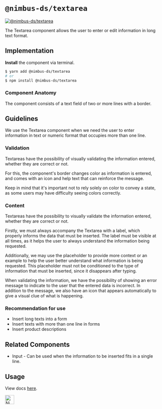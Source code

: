 # `@nimbus-ds/textarea`

[![@nimbus-ds/textarea](https://img.shields.io/npm/v/@nimbus-ds/textarea?label=%40nimbus-ds%2Ftextarea)](https://www.npmjs.com/package/@nimbus-ds/textarea)

The Textarea component allows the user to enter or edit information in long text format.

## Implementation

**Install** the component via terminal.

```bash
$ yarn add @nimbus-ds/textarea
# or
$ npm install @nimbus-ds/textarea
```

### Component Anatomy

The component consists of a text field of two or more lines with a border.

## Guidelines

We use the Textarea component when we need the user to enter information in text or numeric format that occupies more than one line.

### Validation

Textareas have the possibility of visually validating the information entered, whether they are correct or not.

For this, the component's border changes color as information is entered, and comes with an icon and help text that can reinforce the message.

Keep in mind that it's important not to rely solely on color to convey a state, as some users may have difficulty seeing colors correctly.

### Content

Textareas have the possibility to visually validate the information entered, whether they are correct or not.

Firstly, we must always accompany the Textarea with a label, which properly informs the data that must be inserted. The label must be visible at all times, as it helps the user to always understand the information being requested.

Additionally, we may use the placeholder to provide more context or an example to help the user better understand what information is being requested. This placeholder must not be conditioned to the type of information that must be inserted, since it disappears after typing.

When validating the information, we have the possibility of showing an error message to indicate to the user that the entered data is incorrect. In addition to the message, we also have an icon that appears automatically to give a visual clue of what is happening.

### Recommendation for use

- Insert long texts into a form
- Insert texts with more than one line in forms
- Insert product descriptions

## Related Components

- Input - Can be used when the information to be inserted fits in a single line.

## Usage

View docs [here](https://nimbus.nuvemshop.com.br/documentation/atomic-components/textarea).

<img alt="Nimbus" style="margin-bottom: 30px;" src="https://tiendanube.github.io/design-system-nimbus/static/media/nimbus-logo.ab60bd79.png" height="30" />
